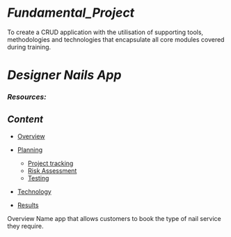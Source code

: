 # **_Fundamental_Project_**
To create a CRUD application with the utilisation of supporting tools, methodologies and technologies that encapsulate all core modules covered during training.

# **_Designer Nails App_**

### **_Resources:_**


## **_Content_**
* [Overview](#Overview)

* [Planning](#Planning)
  
  * [Project tracking](#Projecttracking)
  * [Risk Assessment](#RiskAssessment)
  * [Testing](#Testing)
  
* [Technology](#Technology)

* [Results](#Results)

Overview
Name app that allows customers to book the type of nail service they require.
